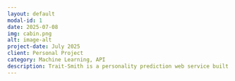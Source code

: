 ```yaml
---
layout: default
modal-id: 1
date: 2025-07-08
img: cabin.png
alt: image-alt
project-date: July 2025
client: Personal Project
category: Machine Learning, API
description: Trait-Smith is a personality prediction web service built using FastAPI and a custom ML pipeline. It uses behavioral inputs to predict personality types via a stacked ensemble model combining Random Forest, XGBoost, SVM, and Gradient Boosting, with Logistic Regression as the meta-learner. Feature engineering, encoding, selection, and pipeline automation were implemented from scratch.
---
```

